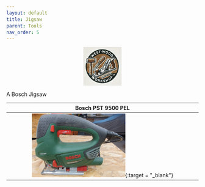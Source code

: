 ```yaml
---
layout: default
title: Jigsaw
parent: Tools
nav_order: 5
---
```

<center>
<img src="media/WWW_logo.png" width="20%" height="20%" align="middle"/>
</center>

A Bosch Jigsaw


|                                                                       Bosch PST 9500 PEL                                                                       |
|:--------------------------------------------------------------------------------------------------------------------------------------------------------------:|
| [<img alt="image" height="25%" src="/media/Bosch_PSt_9500_PEL.jpg" width="50%"/>](https://garlatti.github.io/media/Bosch_PSt_9500_PEL.jpg){:target = "_blank"} | 